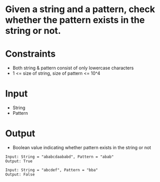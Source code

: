 # Given a string and a pattern, check whether the pattern exists in the string or not.

# Constraints
- Both string & pattern consist of only lowercase characters
- 1 <= size of string, size of pattern <= 10^4

# Input
- String
- Pattern

# Output
- Boolean value indicating whether pattern exists in the string or not

```
Input: String = "ababcdaababd", Pattern = "abab"
Output: True

Input: String = "abcdef", Pattern = "bba"
Output: False
```
